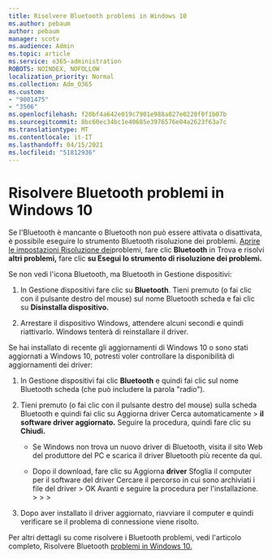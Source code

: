 ```yaml
---
title: Risolvere Bluetooth problemi in Windows 10
ms.author: pebaum
author: pebaum
manager: scotv
ms.audience: Admin
ms.topic: article
ms.service: o365-administration
ROBOTS: NOINDEX, NOFOLLOW
localization_priority: Normal
ms.collection: Adm_O365
ms.custom:
- "9001475"
- "3506"
ms.openlocfilehash: f20bf4a642e019c7901e988a027e0220f0f1b07b
ms.sourcegitcommit: 8bc60ec34bc1e40685e3976576e04a2623f63a7c
ms.translationtype: MT
ms.contentlocale: it-IT
ms.lasthandoff: 04/15/2021
ms.locfileid: "51812936"
---
```

# <a name="fix-bluetooth-problems-in-windows-10"></a>Risolvere Bluetooth problemi in Windows 10

Se l'Bluetooth è mancante o Bluetooth non può essere attivata o disattivata, è possibile eseguire lo strumento Bluetooth risoluzione dei problemi. [Aprire le impostazioni Risoluzione dei](ms-settings:troubleshoot)problemi, fare clic **Bluetooth** in Trova e risolvi **altri problemi,** fare clic **su Esegui lo strumento di risoluzione dei problemi.**

Se non vedi l'icona Bluetooth, ma Bluetooth in Gestione dispositivi:

1. In Gestione dispositivi fare clic su **Bluetooth**. Tieni premuto (o fai clic con il pulsante destro del mouse) sul nome Bluetooth scheda e fai clic su **Disinstalla dispositivo.**

2. Arrestare il dispositivo Windows, attendere alcuni secondi e quindi riattivarlo. Windows tenterà di reinstallare il driver.

Se hai installato di recente gli aggiornamenti di Windows 10 o sono stati aggiornati a Windows 10, potresti voler controllare la disponibilità di aggiornamenti dei driver:

1. In Gestione dispositivi fai clic **Bluetooth** e quindi fai clic sul nome Bluetooth scheda (che può includere la parola "radio").

2. Tieni premuto (o fai clic con il pulsante destro del mouse) sulla scheda Bluetooth e quindi fai clic su Aggiorna driver Cerca automaticamente  >  **il software driver aggiornato.** Seguire la procedura, quindi fare clic su **Chiudi.**

      - Se Windows non trova un nuovo driver di Bluetooth, visita il sito Web del produttore del PC e scarica il driver Bluetooth più recente da qui.

    - Dopo il download, fare clic su Aggiorna **driver** Sfoglia il computer per il software del driver Cercare il percorso in cui sono archiviati i file del driver > OK Avanti e seguire la procedura per l'installazione.  >    >     >  

3. Dopo aver installato il driver aggiornato, riavviare il computer e quindi verificare se il problema di connessione viene risolto.

Per altri dettagli su come risolvere i Bluetooth problemi, vedi l'articolo completo, Risolvere Bluetooth [problemi in Windows 10.](https://support.microsoft.com/help/14169/windows-10-fix-bluetooth-problems)
